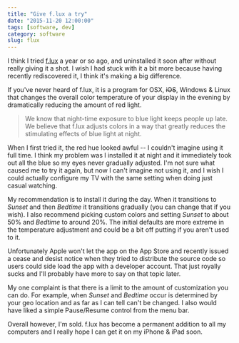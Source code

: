 ```yaml
---
title: "Give f.lux a try"
date: "2015-11-20 12:00:00"
tags: [software, dev]
category: software
slug: flux
---
```


I think I tried [f.lux](https://justgetflux.com/) a year or so ago, and uninstalled it soon after without really giving it a shot. I wish I had stuck with it a bit more because having recently rediscovered it, I think it's making a big difference.

If you've never heard of f.lux, it is a program for OSX, <s>iOS</s>, Windows & Linux that changes the overall color temperature of your display in the evening by dramatically reducing the amount of red light.

> We know that night-time exposure to blue light keeps people up late. We believe that f.lux adjusts colors in a way that greatly reduces the stimulating effects of blue light at night.

When I first tried it, the red hue looked awful -- I couldn't imagine using it full time. I think my problem was I installed it at night and it immediately took out all the blue so my eyes never gradually adjusted. I'm not sure what caused me to try it again, but now I can't imagine not using it, and I wish I could actually configure my TV with the same setting when doing just casual watching.

My recommendation is to install it during the day. When it transitions to _Sunset_ and then _Bedtime_ it transitions gradually (you can change that if you wish). I also recommend picking custom colors and setting _Sunset_ to about 50% and _Bedtime_ to around 20%. The initial defaults are more extreme in the temperature adjustment and could be a bit off putting if you aren't used to it.

Unfortunately Apple won't let the app on the App Store and recently issued a cease and desist notice when they tried to distribute the source code so users could side load the app with a developer account. That just royally sucks and I'll probably have more to say on that topic later.

My one complaint is that there is a limit to the amount of customization you can do. For example, when _Sunset_ and _Bedtime_ occur is determined by your geo location and as far as I can tell can't be changed. I also would have liked a simple Pause/Resume control from the menu bar.

Overall however, I'm sold. f.lux has become a permanent addition to all my computers and I really hope I can get it on my iPhone & iPad soon.
